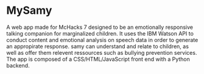# MySamy
A web app made for McHacks 7 designed to be an emotionally responsive talking companion for marginalized children. It uses the IBM Watson API to conduct content and emotional analysis on speech data in order to generate an appropirate response. samy can understand and relate to children, as well as offer them relevent ressources such as bullying prevention services. The app is composed of a CSS/HTML/JavaScript front end with a Python backend.

